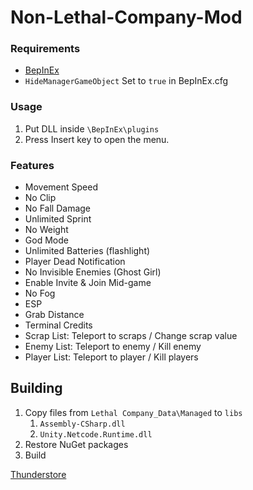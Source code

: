 # Non-Lethal-Company-Mod

### Requirements
- [BepInEx](https://github.com/BepInEx/BepInEx)
- `HideManagerGameObject` Set to `true` in BepInEx.cfg

### Usage

1. Put DLL inside `\BepInEx\plugins`
2. Press Insert key to open the menu.

### Features

- Movement Speed
- No Clip
- No Fall Damage
- Unlimited Sprint
- No Weight
- God Mode
- Unlimited Batteries (flashlight)
- Player Dead Notification
- No Invisible Enemies (Ghost Girl)
- Enable Invite & Join Mid-game
- No Fog
- ESP
- Grab Distance
- Terminal Credits
- Scrap List: Teleport to scraps / Change scrap value
- Enemy List: Teleport to enemy / Kill enemy
- Player List: Teleport to player / Kill players

## Building

1. Copy files from `Lethal Company_Data\Managed` to `libs`
   1. `Assembly-CSharp.dll`
   2. `Unity.Netcode.Runtime.dll`
2. Restore NuGet packages
3. Build

[Thunderstore](https://thunderstore.io/c/lethal-company/create/old/)
